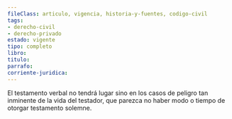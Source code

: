 ```yaml
---
fileClass: articulo, vigencia, historia-y-fuentes, codigo-civil
tags:
- derecho-civil
- derecho-privado
estado: vigente
tipo: completo
libro:
titulo:
parrafo:
corriente-juridica:
---
```

El testamento verbal no tendrá lugar sino en los casos de peligro tan inminente de la vida del testador, que parezca no haber modo o tiempo de otorgar testamento solemne.
